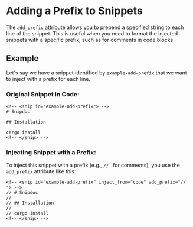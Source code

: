 # Adding a Prefix to Snippets

The `add_prefix` attribute allows you to prepend a specified string to each line of the snippet. 
This is useful when you need to format the injected snippets with a specific prefix, such as for comments in code blocks.

## Example
Let's say we have a snippet identified by `example-add-prefix` that we want to inject with a prefix for each line.

### Original Snippet in Code:
```
<!-- <snip id="example-add-prefix"> -->
# Snipdoc

## Installation

cargo install
<!-- </snip> -->
```

### Injecting Snippet with a Prefix:
To inject this snippet with a prefix (e.g., `// ` for comments), you use the `add_prefix` attribute like this:
 ```
<!-- <snip id="example-add-prefix" inject_from="code" add_prefix="// "> -->
// # Snipdoc
// 
// ## Installation
// 
// cargo install
<!-- </snip> -->
```